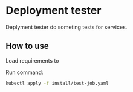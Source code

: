 # Deployment tester

Deplyment tester do someting tests for services.

## How to use

Load requirements to 

Run command:
```bash
kubectl apply -f install/test-job.yaml
```
